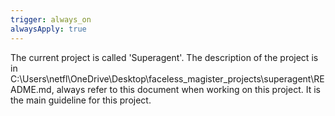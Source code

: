 ```yaml
---
trigger: always_on
alwaysApply: true
---
```

The current project is called 'Superagent'. The description of the project is in C:\Users\netfl\OneDrive\Desktop\faceless_magister_projects\superagent\README.md, always refer to this document when working on this project. It is the main guideline for this project.